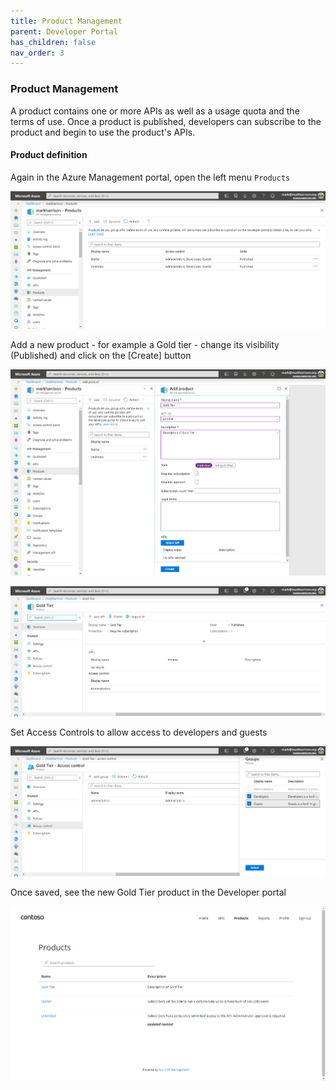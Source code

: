 ```yaml
---
title: Product Management
parent: Developer Portal
has_children: false
nav_order: 3
---
```



### Product Management

A product contains one or more APIs as well as a usage quota and the terms of use. Once a product is published, developers can subscribe to the product and begin to use the product's APIs.

#### Product definition

Again in the Azure Management portal, open the left menu `Products `

![](../../assets/images/APIMProducts.png)

Add a new product - for example a Gold tier - change its visibility (Published) and click on the [Create] button

![](../../assets/images/APIMAddProduct.png)

![](../../assets/images/APIMAddProduct2.png)

Set Access Controls to allow access to developers and guests

![](../../assets/images/APIMAddProductsAccess.png)

Once saved, see the new Gold Tier product in the Developer portal

![](../../assets/images/APIMAddProductsDevPortal.png)

